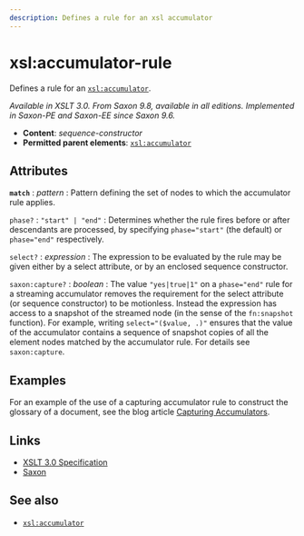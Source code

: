 ```yaml
---
description: Defines a rule for an xsl accumulator
---
```


# xsl:accumulator-rule

Defines a rule for an [`xsl:accumulator`](xsl-accumulator.md).

_Available in XSLT 3.0. From Saxon 9.8, available in all editions. Implemented in Saxon-PE and Saxon-EE since Saxon 9.6._

- **Content**: _sequence-constructor_
- **Permitted parent elements**: [`xsl:accumulator`](xsl-accumulator.md)

## Attributes

**`match`**
: _pattern_
: Pattern defining the set of nodes to which the accumulator rule applies.

`phase?`
: `"start" | "end"`
: Determines whether the rule fires before or after descendants are processed, by specifying `phase="start"` (the default) or `phase="end"` respectively.

`select?`
: _expression_
: The expression to be evaluated by the rule may be given either by a select attribute, or by an enclosed sequence constructor.

`saxon:capture?`
: _boolean_
: The value `"yes|true|1"` on a `phase="end"` rule for a streaming accumulator removes the requirement for the select attribute (or sequence constructor) to be motionless. Instead the expression has access to a snapshot of the streamed node (in the sense of the `fn:snapshot` function). For example, writing `select="($value, .)"` ensures that the value of the accumulator contains a sequence of snapshot copies of all the element nodes matched by the accumulator rule. For details see `saxon:capture`.

## Examples

For an example of the use of a capturing accumulator rule to construct the glossary of a document, see the blog article [Capturing Accumulators](http://dev.saxonica.com/blog/mike/2018/03/capturing-accumulators.html).

## Links

- [XSLT 3.0 Specification](http://www.w3.org/TR/xslt-30/#element-accumulator-rule)
- [Saxon](https://www.saxonica.com/html/documentation/xsl-elements/accumulator-rule.html)

## See also

- [`xsl:accumulator`](xsl-accumulator.md)
